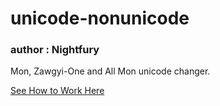# unicode-nonunicode

### author : Nightfury

Mon, Zawgyi-One and All Mon unicode changer.

[See How to Work Here](https://fonts.nightfury.info/ "Unicode Changer")
